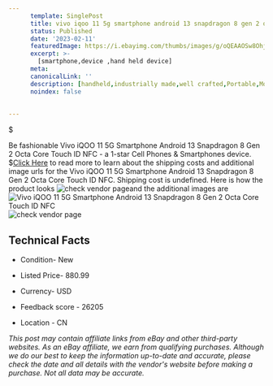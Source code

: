 ```yaml
---
      template: SinglePost
      title: vivo iqoo 11 5g smartphone android 13 snapdragon 8 gen 2 octa core touch id nfc
      status: Published
      date: '2023-02-11'
      featuredImage: https://i.ebayimg.com/thumbs/images/g/oQEAAOSw8Ohjkq6H/s-l225.jpg
      excerpt: >-
        [smartphone,device ,hand held device]
      meta:
      canonicalLink: ''
      description: [handheld,industrially made,well crafted,Portable,Mobile,Compact,Convenient,Lightweight,Maneuverable,Man-portable,Miniature,Carriable,Hand-held,Light,Holdable,Transportable,Mobile device,Pocket-sized,On-the-go,Wireless,Cordless,Compact size,Convenient size, smartphone,device ,hand held device]
      noindex: false
      
        
---
```

$

Be fashionable Vivo iQOO 11 5G Smartphone Android 13 Snapdragon 8 Gen 2 Octa Core Touch ID NFC - a 1-star Cell Phones & Smartphones device.
$[Click Here](https://www.ebay.com/itm/175525493592?hash=item28de227b58%3Ag%3AoQEAAOSw8Ohjkq6H&mkevt=1&mkcid=1&mkrid=711-53200-19255-0&campid=%253CePNCampaignId%253E&customid=%253CreferenceId%253E&toolid=10049) to read more to learn about the shipping costs and additional image urls for the Vivo iQOO 11 5G Smartphone Android 13 Snapdragon 8 Gen 2 Octa Core Touch ID NFC. Shipping cost is undefined. Here is how the product looks ![check vendor page](https://i.ebayimg.com/thumbs/images/g/oQEAAOSw8Ohjkq6H/s-l225.jpg)and the additional images are![Vivo iQOO 11 5G Smartphone Android 13 Snapdragon 8 Gen 2 Octa Core Touch ID NFC](https://i.ebayimg.com/images/g/oQEAAOSw8Ohjkq6H/s-l960.jpg)![check vendor page](https://origin-galleryplus.ebayimg.com/ws/web/175525493592_2_0_1/225x225.jpg,https://origin-galleryplus.ebayimg.com/ws/web/175525493592_3_0_1/225x225.jpg,https://origin-galleryplus.ebayimg.com/ws/web/175525493592_4_0_1/225x225.jpg,https://origin-galleryplus.ebayimg.com/ws/web/175525493592_5_0_1/225x225.jpg,https://origin-galleryplus.ebayimg.com/ws/web/175525493592_6_0_1/225x225.jpg,https://origin-galleryplus.ebayimg.com/ws/web/175525493592_7_0_1/225x225.jpg)



 ## Technical Facts 



     
      

 - Condition- New 


      

 - Listed Price- 880.99 


      

 - Currency- USD 


      

 - Feedback score - 26205 


      

 - Location - CN 


      
      

 *_This post may contain affiliate links from eBay and other third-party websites. As an eBay affiliate, we earn from qualifying purchases. Although we do our best to keep the information up-to-date and accurate, please check the date and all details with the vendor's website before making a purchase. Not all data may be accurate._*






